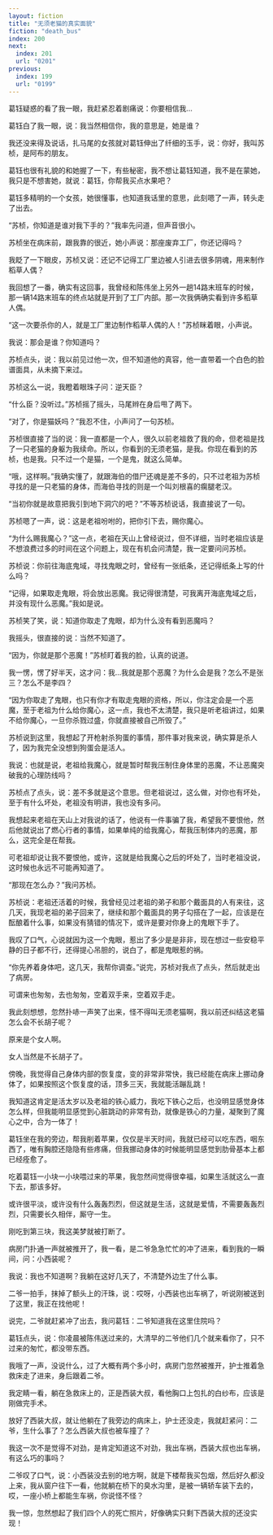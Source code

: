 ```yaml
---
layout: fiction
title: "无须老猫的真实面貌"
fiction: "death_bus"
index: 200
next:
  index: 201
  url: "0201"
previous:
  index: 199
  url: "0199"
---
```

葛钰疑惑的看了我一眼，我赶紧忍着剧痛说：你要相信我...

葛钰白了我一眼，说：我当然相信你，我的意思是，她是谁？

我还没来得及说话，扎马尾的女孩就对葛钰伸出了纤细的玉手，说：你好，我叫苏桢，是阿布的朋友。

葛钰也很有礼貌的和她握了一下，有些秘密，我不想让葛钰知道，我不是在蒙她，我只是不想害她，就说：葛钰，你帮我买点水果吧？

葛钰多精明的一个女孩，她很懂事，也知道我话里的意思，此刻嗯了一声，转头走了出去。

“苏桢，你知道是谁对我下手的？”我率先问道，但声音很小。

苏桢坐在病床前，跟我靠的很近，她小声说：那座废弃工厂，你还记得吗？

我眨了一下眼皮，苏桢又说：还记不记得工厂里边被人引进去很多阴魂，用来制作稻草人偶？

我回想了一番，确实有这回事，我曾经和陈伟坐上另外一趟14路末班车的时候，那一辆14路末班车的终点站就是开到了工厂内部。那一次我俩确实看到许多稻草人偶。

“这一次要杀你的人，就是工厂里边制作稻草人偶的人！”苏桢眯着眼，小声说。

我说：那会是谁？你知道吗？

苏桢点头，说：我以前见过他一次，但不知道他的真容，他一直带着一个白色的脸谱面具，从未摘下来过。

苏桢这么一说，我瞪着眼珠子问：逆天臣？

“什么臣？没听过。”苏桢摇了摇头，马尾辫在身后甩了两下。

“对了，你是猫妖吗？”我忍不住，小声问了一句苏桢。

苏桢很直接了当的说：我一直都是一个人，很久以前老祖救了我的命，但老祖是找了一只老猫的身躯为我续命。所以，你看到的无须老猫，是我。你现在看到的苏桢，也是我。只不过一个是猫，一个是鬼，就这么简单。

“哦，这样啊。”我确实懂了，就跟海伯的借尸还魂是差不多的，只不过老祖为苏桢寻找的是一只老猫的身体，而海伯寻找的则是一个叫刘根喜的瘸腿老汉。

“当初你就是故意把我引到地下洞穴的吧？”不等苏桢说话，我直接说了一句。

苏桢嗯了一声，说：这是老祖吩咐的，把你引下去，赐你魔心。

“为什么赐我魔心？”这一点，老祖在天山上曾经说过，但不详细，当时老祖应该是不想浪费过多的时间在这个问题上，现在有机会问清楚，我一定要问问苏桢。

苏桢说：你前往海底鬼域，寻找鬼眼之时，曾经有一张纸条，还记得纸条上写的什么吗？

“记得，如果取走鬼眼，将会放出恶魔。我记得很清楚，可我离开海底鬼域之后，并没有现什么恶魔。”我如是说。

苏桢笑了笑，说：知道你取走了鬼眼，却为什么没有看到恶魔吗？

我摇头，很直接的说：当然不知道了。

“因为，你就是那个恶魔！”苏桢盯着我的脸，认真的说道。

我一愣，愣了好半天，这才问：我...我就是那个恶魔？为什么会是我？怎么不是张三？怎么不是李四？

“因为你取走了鬼眼，也只有你才有取走鬼眼的资格，所以，你注定会是一个恶魔，至于老祖为什么给你魔心，这一点，我也不太清楚，我只是听老祖讲过，如果不给你魔心，一旦你杀戮过盛，你就直接被自己所毁了。”

苏桢说到这里，我想起了开枪射杀狗蛋的事情，那件事对我来说，确实算是杀人了，因为我完全没想到狗蛋会是活人。

我说：也就是说，老祖给我魔心，就是暂时帮我压制住身体里的恶魔，不让恶魔突破我的心理防线吗？

苏桢点了点头，说：差不多就是这个意思。但老祖说过，这么做，对你也有坏处，至于有什么坏处，老祖没有明讲，我也没有多问。

我想起来老祖在天山上对我说的话了，他说有一件事骗了我，希望我不要恨他，然后他就说出了燃心行者的事情，如果单纯的给我魔心，帮我压制体内的恶魔，那么，这完全是在帮我。

可老祖却说让我不要恨他，或许，这就是给我魔心之后的坏处了，当时老祖没说，这时候也永远不可能再知道了。

“那现在怎么办？”我问苏桢。

苏桢说：老祖还活着的时候，我曾经见过老祖的弟子和那个戴面具的人有来往，这几天，我现老祖的弟子回来了，继续和那个戴面具的男子勾搭在了一起，应该是在酝酿着什么事，如果没有猜错的情况下，或许是要对你身上的鬼眼下手了。

我叹了口气，心说就因为这一个鬼眼，惹出了多少是是非非，现在想过一些安稳平静的日子都不行，还得提心吊胆的，说白了，都是鬼眼惹的祸。

“你先养着身体吧，这几天，我帮你调查。”说完，苏桢对我点了点头，然后就走出了病房。

可谓来也匆匆，去也匆匆，空着双手来，空着双手走。

我此刻想想，忽然扑哧一声笑了出来，怪不得叫无须老猫啊，我以前还纠结这老猫怎么会不长胡子呢？

原来是个女人啊。

女人当然是不长胡子了。

傍晚，我觉得自己身体内部的恢复度，变的非常非常快，我已经能在病床上挪动身体了，如果按照这个恢复度的话，顶多三天，我就能活蹦乱跳！

我知道这肯定是活太岁以及老祖的铁心威力，我吃下铁心之后，也没明显感觉身体怎么样，但我能明显感觉到心脏跳动的非常有劲，就像是铁心的力量，凝聚到了魔心之中，合为一体了！

葛钰坐在我的旁边，帮我削着苹果，仅仅是半天时间，我就已经可以吃东西，咽东西了，唯有胸腔还隐隐有些疼痛，但我挪动身体的时候能明显感觉到肋骨基本上都已经痊愈了。

吃着葛钰一小块一小块喂过来的苹果，我忽然间觉得很幸福，如果生活就这么一直下去，那该多好。

或许很平淡，或许没有什么轰轰烈烈，但这就是生活，这就是爱情，不需要轰轰烈烈，只需要长久相伴，厮守一生。

刚吃到第三块，我这美梦就被打断了。

病房门扑通一声就被推开了，我一看，是二爷急急忙忙的冲了进来，看到我的一瞬间，问：小西装呢？

我说：我也不知道啊？我躺在这好几天了，不清楚外边生了什么事。

二爷一拍手，抹掉了额头上的汗珠，说：哎呀，小西装也出车祸了，听说刚被送到了这里，我正在找他呢！

说完，二爷就赶紧冲了出去，我问葛钰：二爷知道我在这里住院吗？

葛钰点头，说：你凌晨被陈伟送过来的，大清早的二爷他们几个就来看你了，只不过来的匆忙，都没带东西。

我哦了一声，没说什么，过了大概有两个多小时，病房门忽然被推开，护士推着急救床走了进来，身后跟着二爷。

我定睛一看，躺在急救床上的，正是西装大叔，看他胸口上包扎的白纱布，应该是刚做完手术。

放好了西装大叔，就让他躺在了我旁边的病床上，护士还没走，我就赶紧问：二爷，生什么事了？怎么西装大叔也被车撞了？

我这一次不是觉得不对劲，是肯定知道这不对劲，我出车祸，西装大叔也出车祸，有这么巧的事吗？

二爷叹了口气，说：小西装没去别的地方啊，就是下楼帮我买包烟，然后好久都没上来，我从窗户往下一看，他就躺在桥下的臭水沟里，是被一辆轿车装下去的，哎，一座小桥上都能生车祸，你说怪不怪？

我一惊，忽然想起了我们四个人的死亡照片，好像确实只剩下西装大叔的还没实现！